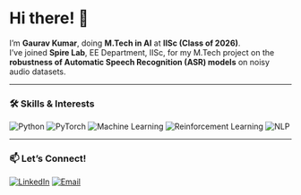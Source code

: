 # Hi there! 👋

I’m **Gaurav Kumar**, doing **M.Tech in AI** at **IISc (Class of 2026)**.  
I’ve joined **Spire Lab**, EE Department, IISc, for my M.Tech project on the **robustness of Automatic Speech Recognition (ASR) models** on noisy audio datasets.

---

### 🛠 Skills & Interests

![Python](https://img.shields.io/badge/Python-3776AB?style=for-the-badge&logo=python&logoColor=white)
![PyTorch](https://img.shields.io/badge/PyTorch-EE4C2C?style=for-the-badge&logo=pytorch&logoColor=white)
![Machine Learning](https://img.shields.io/badge/Machine%20Learning-009688?style=for-the-badge&logo=scikit-learn&logoColor=white)
![Reinforcement Learning](https://img.shields.io/badge/Reinforcement%20Learning-3f51b5?style=for-the-badge&logo=OpenAI&logoColor=white)
![NLP](https://img.shields.io/badge/NLP-8E24AA?style=for-the-badge&logo=spaCy&logoColor=white)

---

### 📫 Let’s Connect!

[![LinkedIn](https://img.shields.io/badge/LinkedIn-0A66C2?style=for-the-badge&logo=linkedin&logoColor=white)](www.linkedin.com/in/gauravkiisc)
[![Email](https://img.shields.io/badge/Email-D14836?style=for-the-badge&logo=gmail&logoColor=white)](mailto:gauravkiisc@gmail.com)
